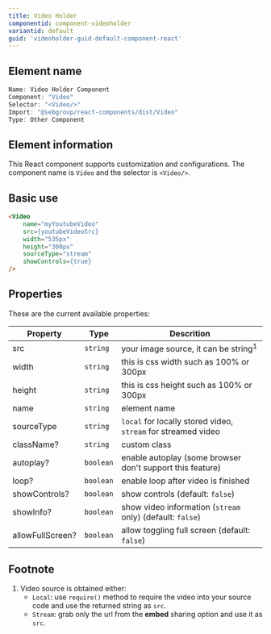 ```yaml
---
title: Video Holder
componentid: component-videoholder
variantid: default
guid: 'videoholder-guid-default-component-react'
---
```


## Element name
```javascript
Name: Video Holder Component
Component: "Video"
Selector: "<Video/>"
Import: "@sebgroup/react-components/dist/Video"
Type: Other Component
```

## Element information 
This React component supports customization and configurations. The component name is `Video` and the selector is `<Video/>`.

## Basic use
```html
<Video
    name="myYoutubeVideo"
    src={youtubeVideoSrc}
    width="535px"
    height="300px"
    sourceType="stream"
    showControls={true}
/>
```

## Properties
These are the current available properties:

| Property         | Type      | Descrition                                                    |
| ---------------- | --------- | ------------------------------------------------------------- |
| src              | `string`  | your image source, it can be string<sup>1</sup>               |
| width            | `string`  | this is css width such as 100% or 300px                       |
| height           | `string`  | this is css height such as 100% or 300px                      |
| name             | `string`  | element name                                                  |
| sourceType       | `string`  | `local` for locally stored video, `stream` for streamed video |
| className?       | `string`  | custom class                                                  |
| autoplay?        | `boolean` | enable autoplay (some browser don't support this feature)     |
| loop?            | `boolean` | enable loop after video is finished                           |
| showControls?    | `boolean` | show controls (default: `false`)                              |
| showInfo?        | `boolean` | show video information (`stream` only) (default: `false`)     |
| allowFullScreen? | `boolean` | allow toggling full screen (default: `false`)                 |

## Footnote
1. Video source is obtained either:
      * `Local`: use `require()` method to require the video into your source code and use the returned string as `src`.
      * `Stream`: grab only the url from the **embed** sharing option and use it as `src`.
